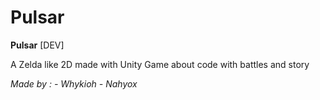# Pulsar
**Pulsar** [DEV] 

A Zelda like 2D made with Unity
Game about code with battles and story

*Made by :*
  *- Whykioh*
  *- Nahyox*
